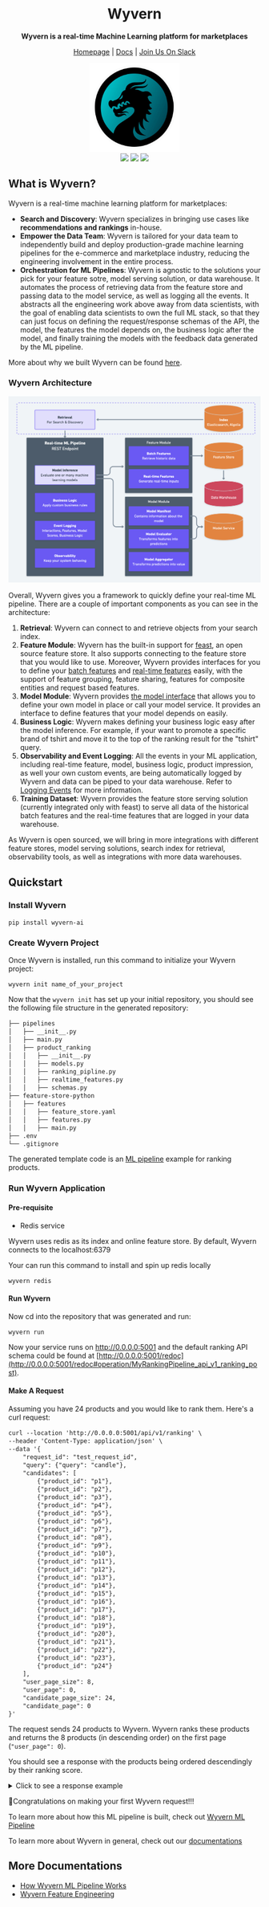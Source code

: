 <h1 align="center">Wyvern</h1>

<div align="center">

**Wyvern is a real-time Machine Learning platform for marketplaces**

[Homepage](https://www.wyvern.ai) | [Docs](https://docs.wyvern.ai) | [Join Us On Slack](https://join.slack.com/t/wyvernai/shared_invite/zt-22nu62m6f-duK46NyhIINsdjKJct1hqg)

</div>

<div align="center">
  <img src="/docs/wyvern_logo.jpg" width="180px" />
</div>

<div align="center">
  <a href="https://www.ycombinator.com/companies/wyvern-ai"><img src="https://badgen.net/badge/Y%20Combinator/S23/orange"/></a>
  <a href="https://join.slack.com/t/wyvernai/shared_invite/zt-22nu62m6f-duK46NyhIINsdjKJct1hqg"><img src="https://badgen.net/badge/join/slack/blue?icon=slack"/></a>
  <a href="https://github.com/Wyvern-AI/wyvern/blob/main/LICENSE"><img src="https://badgen.net/badge/License/Elv2/green?icon=github"/></a>
</div>

## What is Wyvern?

Wyvern is a real-time machine learning platform for marketplaces:

- **Search and Discovery**: Wyvern specializes in bringing use cases like **recommendations and rankings** in-house.
- **Empower the Data Team**: Wyvern is tailored for your data team to independently build and deploy production-grade machine learning pipelines for the e-commerce and marketplace industry, reducing the engineering involvement in the entire process.
- **Orchestration for ML Pipelines**: Wyvern is agnostic to the solutions your pick for your feature sotre, model serving solution, or data warehouse. It automates the process of retrieving data from the feature store and passing data to the model service, as well as logging all the events. It abstracts all the engineering work above away from data scientists, with the goal of enabling data scientists to own the full ML stack, so that they can just focus on defining the request/response schemas of the API, the model, the features the model depends on, the business logic after the model, and finally training the models with the feedback data generated by the ML pipeline.

More about why we built Wyvern can be found [here](https://docs.wyvern.ai/why).

### Wyvern Architecture

![Wyvern Architecture](/docs/wyvern_architecture.png)

Overall, Wyvern gives you a framework to quickly define your real-time ML pipeline. There are a couple of important components as you can see in the architecture:

1. **Retrieval**: Wyvern can connect to and retrieve objects from your search index.
2. **Feature Module**: Wyvern has the built-in support for [feast](https://feast.dev/), an open source feature store. It also supports connecting to the feature store that you would like to use. Moreover, Wyvern provides interfaces for you to define your [batch features](/batch_feature) and [real-time features](/realtime_feature) easily, with the support of feature grouping, feature sharing, features for composite entities and request based features.
3. **Model Module**: Wyvern provides [the model interface](/model_service#define-the-whole-model) that allows you to define your own model in place or call your model service. It provides an interface to define features that your model depends on easily.
4. **Business Logic**: Wyvern makes defining your business logic easy after the model inference. For example, if your want to promote a specific brand of tshirt and move it to the top of the ranking result for the "tshirt" query.
5. **Observability and Event Logging**: All the events in your ML application, including real-time feature, model, business logic, product impression, as well your own custom events, are being automatically logged by Wyvern and data can be piped to your data warehouse. Refer to [Logging Events](/logging_events) for more information.
6. **Training Dataset**: Wyvern provides the feature store serving solution (currently integrated only with feast) to serve all data of the historical batch features and the real-time features that are logged in your data warehouse.

As Wyvern is open sourced, we will bring in more integrations with different feature stores, model serving solutions, search index for retrieval, observability tools, as well as integrations with more data warehouses.

## Quickstart

### Install Wyvern

```
pip install wyvern-ai
```

### Create Wyvern Project

Once Wyvern is installed, run this command to initialize your Wyvern project:

```
wyvern init name_of_your_project
```

Now that the `wyvern init` has set up your initial repository, you should see the following file structure in the generated repository:

```
├── pipelines
│   ├── __init__.py
│   ├── main.py
│   ├── product_ranking
│   │   ├── __init__.py
│   │   ├── models.py
│   │   ├── ranking_pipline.py
│   │   ├── realtime_features.py
│   │   ├── schemas.py
├── feature-store-python
│   ├── features
│   │   ├── feature_store.yaml
│   │   ├── features.py
│   │   ├── main.py
├── .env
└── .gitignore
```

The generated template code is an [ML pipeline](https://docs.wyvern.ai/ml_pipeline) example for ranking products.

### Run Wyvern Application

#### Pre-requisite

- Redis service

Wyvern uses redis as its index and online feature store. By default, Wyvern connects to the localhost:6379

Your can run this command to install and spin up redis locally

```
wyvern redis
```

#### Run Wyvern

Now cd into the repository that was generated and run:

```
wyvern run
```

Now your service runs on http://0.0.0.0:5001 and the default ranking API schema could be found at [http://0.0.0.0:5001/redoc](http://0.0.0.0:5001/redoc#operation/MyRankingPipeline_api_v1_ranking_post).

#### Make A Request

Assuming you have 24 products and you would like to rank them. Here's a curl request:

```
curl --location 'http://0.0.0.0:5001/api/v1/ranking' \
--header 'Content-Type: application/json' \
--data '{
    "request_id": "test_request_id",
    "query": {"query": "candle"},
    "candidates": [
        {"product_id": "p1"},
        {"product_id": "p2"},
        {"product_id": "p3"},
        {"product_id": "p4"},
        {"product_id": "p5"},
        {"product_id": "p6"},
        {"product_id": "p7"},
        {"product_id": "p8"},
        {"product_id": "p9"},
        {"product_id": "p10"},
        {"product_id": "p11"},
        {"product_id": "p12"},
        {"product_id": "p13"},
        {"product_id": "p14"},
        {"product_id": "p15"},
        {"product_id": "p16"},
        {"product_id": "p17"},
        {"product_id": "p18"},
        {"product_id": "p19"},
        {"product_id": "p20"},
        {"product_id": "p21"},
        {"product_id": "p22"},
        {"product_id": "p23"},
        {"product_id": "p24"}
    ],
    "user_page_size": 8,
    "user_page": 0,
    "candidate_page_size": 24,
    "candidate_page": 0
}'
```

The request sends 24 products to Wyvern. Wyvern ranks these products and returns the 8 products (in descending order) on the first page (`"user_page": 0`).

You should see a response with the products being ordered descendingly by their ranking score.

<details>
<summary>Click to see a response example</summary>

```
{
  "ranked_candidates": [
    {
      "candidate_id": "p9",
      "ranked_score": 43.13991415724884
    },
    {
      "candidate_id": "p18",
      "ranked_score": 42.314880208313376
    },
    {
      "candidate_id": "p17",
      "ranked_score": 41.62010469362527
    },
    {
      "candidate_id": "p3",
      "ranked_score": 40.48391586690772
    },
    {
      "candidate_id": "p19",
      "ranked_score": 39.82504624652922
    },
    {
      "candidate_id": "p24",
      "ranked_score": 39.10042317690844
    },
    {
      "candidate_id": "p11",
      "ranked_score": 38.670359237541945
    },
    {
      "candidate_id": "p21",
      "ranked_score": 37.27313489135458
    }
  ]
}
```

</details>

:tada:Congratulations on making your first Wyvern request!!!

To learn more about how this ML pipeline is built, check out [Wyvern ML Pipeline](https://docs.wyvern.ai/ml_pipeline)

To learn more about Wyvern in general, check out our [documentations](https://docs.wyvern.ai/)

## More Documentations

- [How Wyvern ML Pipeline Works](https://docs.wyvern.ai/ml_pipeline)
- [Wyvern Feature Engineering](https://docs.wyvern.ai/feature_engineering_overview)
